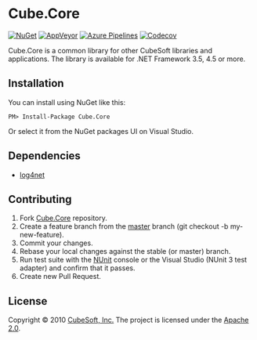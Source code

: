 Cube.Core
====

[![NuGet](https://img.shields.io/nuget/v/Cube.Core.svg)](https://www.nuget.org/packages/Cube.Core/)
[![AppVeyor](https://ci.appveyor.com/api/projects/status/romqhgh1ben6eedn?svg=true)](https://ci.appveyor.com/project/clown/cube-core)
[![Azure Pipelines](https://dev.azure.com/cube-soft-jp/Cube.Core/_apis/build/status/cube-soft.Cube.Core?branchName=master)](https://dev.azure.com/cube-soft-jp/Cube.Core/_build)
[![Codecov](https://codecov.io/gh/cube-soft/Cube.Core/branch/master/graph/badge.svg)](https://codecov.io/gh/cube-soft/Cube.Core)

Cube.Core is a common library for other CubeSoft libraries and applications.
The library is available for .NET Framework 3.5, 4.5 or more.

## Installation

You can install using NuGet like this:

    PM> Install-Package Cube.Core

Or select it from the NuGet packages UI on Visual Studio.

## Dependencies

* [log4net](https://logging.apache.org/log4net/)

## Contributing

1. Fork [Cube.Core](https://github.com/cube-soft/Cube.Core/fork) repository.
2. Create a feature branch from the [master](https://github.com/cube-soft/Cube.Core/tree/master) branch (git checkout -b my-new-feature).
3. Commit your changes.
4. Rebase your local changes against the stable (or master) branch.
5. Run test suite with the [NUnit](https://nunit.org/) console or the Visual Studio (NUnit 3 test adapter) and confirm that it passes.
6. Create new Pull Request.

## License

Copyright © 2010 [CubeSoft, Inc.](https://www.cube-soft.jp/)
The project is licensed under the [Apache 2.0](https://github.com/cube-soft/Cube.Core/blob/master/License.txt).